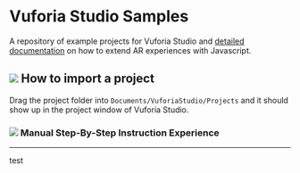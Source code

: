 # Vuforia Studio Samples

A repository of example projects for Vuforia Studio and [detailed documentation](https://github.com/patrickscheper/vuforiastudio/wiki) on how to extend AR experiences with Javascript.

## ![](https://placehold.it/16/5BB73B/ffffff?text=+) How to import a project

Drag the project folder into `Documents/VuforiaStudio/Projects` and it should show up in the project window of Vuforia Studio.

### ![](https://placehold.it/16/5BB73B/ffffff?text=+) Manual Step-By-Step Instruction Experience
---

test
